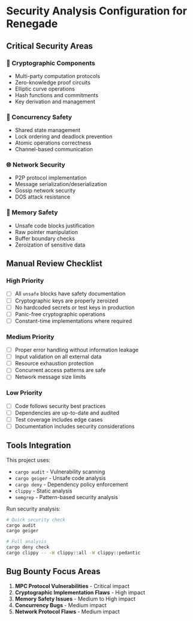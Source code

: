 # Security Analysis Configuration for Renegade

## Critical Security Areas

### 🔐 Cryptographic Components
- Multi-party computation protocols
- Zero-knowledge proof circuits  
- Elliptic curve operations
- Hash functions and commitments
- Key derivation and management

### 🧵 Concurrency Safety
- Shared state management
- Lock ordering and deadlock prevention
- Atomic operations correctness
- Channel-based communication

### 🌐 Network Security
- P2P protocol implementation
- Message serialization/deserialization
- Gossip network security
- DOS attack resistance

### 💾 Memory Safety
- Unsafe code blocks justification
- Raw pointer manipulation
- Buffer boundary checks
- Zeroization of sensitive data

## Manual Review Checklist

### High Priority
- [ ] All `unsafe` blocks have safety documentation
- [ ] Cryptographic keys are properly zeroized
- [ ] No hardcoded secrets or test keys in production
- [ ] Panic-free cryptographic operations
- [ ] Constant-time implementations where required

### Medium Priority  
- [ ] Proper error handling without information leakage
- [ ] Input validation on all external data
- [ ] Resource exhaustion protection
- [ ] Concurrent access patterns are safe
- [ ] Network message size limits

### Low Priority
- [ ] Code follows security best practices
- [ ] Dependencies are up-to-date and audited
- [ ] Test coverage includes edge cases
- [ ] Documentation includes security considerations

## Tools Integration

This project uses:
- `cargo audit` - Vulnerability scanning
- `cargo geiger` - Unsafe code analysis
- `cargo deny` - Dependency policy enforcement
- `clippy` - Static analysis
- `semgrep` - Pattern-based security analysis

Run security analysis:
```bash
# Quick security check
cargo audit
cargo geiger

# Full analysis
cargo deny check
cargo clippy -- -W clippy::all -W clippy::pedantic
```

## Bug Bounty Focus Areas

1. **MPC Protocol Vulnerabilities** - Critical impact
2. **Cryptographic Implementation Flaws** - High impact  
3. **Memory Safety Issues** - Medium to High impact
4. **Concurrency Bugs** - Medium impact
5. **Network Protocol Flaws** - Medium impact

